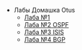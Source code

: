 - Лабы Домашка Otus
    - [Лаба №1](/labs/lab01)
    - [Лаба №2 OSPF](/labs/lab02)
    - [Лаба №3 ISIS](/labs/lab03)
    - [Лаба №4 BGP](/labs/lab04)
